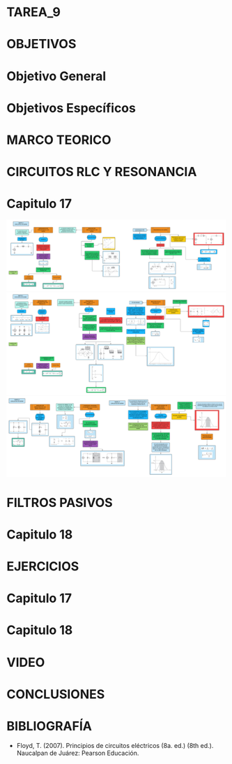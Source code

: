 # TAREA_9

# OBJETIVOS

# Objetivo General

# Objetivos Específicos

# MARCO TEORICO

# CIRCUITOS RLC Y RESONANCIA
# Capitulo 17

![](https://github.com/jamora9/TAREA_9/blob/main/IMA/Blank%20diagram.png)
![](https://github.com/jamora9/TAREA_9/blob/main/IMA/2.png)
![](https://github.com/jamora9/TAREA_9/blob/main/IMA/3.png)

# FILTROS PASIVOS
# Capitulo 18

# EJERCICIOS

# Capitulo 17

# Capitulo 18

# VIDEO

# CONCLUSIONES

# BIBLIOGRAFÍA
- Floyd, T. (2007). Principios de circuitos eléctricos (8a. ed.) (8th ed.). Naucalpan de Juárez: Pearson Educación.
